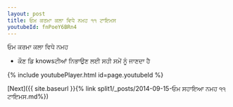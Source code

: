 ```yaml
---
layout: post
title: ਓਮ ਕਰਮਾ ਕਲਾ ਵਿਧੇ ਨਮਹ ੧੧ ਟਾਇਮਸ
youtubeId: fnPoeY6BRn4
---
```

 
 
 ਓਮ ਕਰਮਾ ਕਲਾ ਵਿਧੇ ਨਮਹ  
 
 -  ਕੌਣ ਡਿ knowsਟੀਆਂ ਨਿਭਾਉਣ ਲਈ ਸਹੀ ਸਮੇਂ ਨੂੰ ਜਾਣਦਾ ਹੈ 
 
  
 
  
 
 
 
 
 
 


{% include youtubePlayer.html id=page.youtubeId %}
 
[Next]({{ site.baseurl }}{% link  split1/_posts/2014-09-15-ਓਮ ਸਹਾਇਆ ਨਮਹ ੧੧ ਟਾਇਮਸ.md%})
 
